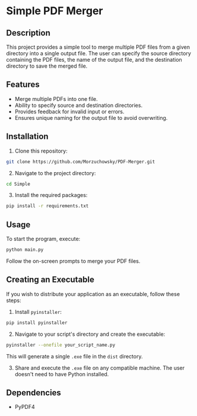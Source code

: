 
# Simple PDF Merger

## Description

This project provides a simple tool to merge multiple PDF files from a given directory into a single output file. The user can specify the source directory containing the PDF files, the name of the output file, and the destination directory to save the merged file.

## Features

- Merge multiple PDFs into one file.
- Ability to specify source and destination directories.
- Provides feedback for invalid input or errors.
- Ensures unique naming for the output file to avoid overwriting.

## Installation

1. Clone this repository:

```bash
git clone https://github.com/Morzuchowsky/PDF-Merger.git
```

2. Navigate to the project directory:

```bash
cd Simple
```

3. Install the required packages:

```bash
pip install -r requirements.txt
```

## Usage

To start the program, execute:

```bash
python main.py
```

Follow the on-screen prompts to merge your PDF files.

## Creating an Executable

If you wish to distribute your application as an executable, follow these steps:

1. Install `pyinstaller`:

```bash
pip install pyinstaller
```

2. Navigate to your script's directory and create the executable:

```bash
pyinstaller --onefile your_script_name.py
```

This will generate a single `.exe` file in the `dist` directory.

3. Share and execute the `.exe` file on any compatible machine. The user doesn't need to have Python installed.

## Dependencies

- PyPDF4
